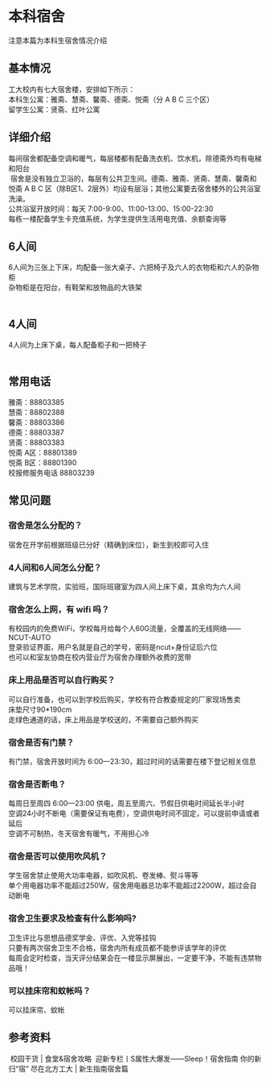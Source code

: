 # 本科宿舍
注意本篇为本科生宿舍情况介绍
## 基本情况
工大校内有七大宿舍楼，安排如下所示：  
本科生公寓：雅斋、慧斋、馨斋、德斋、悦斋（分 A B C 三个区）  
留学生公寓：贤斋、红叶公寓  
## 详细介绍
每间宿舍都配备空调和暖气，每层楼都有配备洗衣机、饮水机，除德斋外均有电梯和阳台  
‌
宿舍是没有独立卫浴的，每层有公共卫生间。德斋、雅斋、贤斋、慧斋、馨斋和悦斋 A B C 区（除B区1、2层外）均设有层浴；其他公寓要去宿舍楼外的公共浴室洗澡。  
公共浴室开放时间：每天 7:00-9:00、11:00-13:00、15:00-22:30  
‌
每栋一楼配备学生卡充值系统，为学生提供生活用电充值、余额查询等  
## 6人间
6人间为三张上下床，均配备一张大桌子、六把椅子及六人的衣物柜和六人的杂物柜  
杂物柜是在阳台，有鞋架和放物品的大铁架  
‌
‌
‌
## 4人间
4人间为上床下桌，每人配备柜子和一把椅子  
‌
‌
## 常用电话
雅斋：88803385  
慧斋：88802388  
馨斋：88803386  
德斋：88803387  
贤斋：88803383  
悦斋 A区：88801389  
悦斋 B区：88801390  
校报修服务电话 88803239  
## 常见问题
### 宿舍是怎么分配的？
宿舍在开学前根据班级已分好（精确到床位），新生到校即可入住  
### 4人间和6人间怎么分配？
建筑与艺术学院，实验班，国际班寝室为四人间上床下桌，其余均为六人间  
### 宿舍怎么上网，有 wifi 吗？
有校园内的免费WiFi，学校每月给每个人60G流量，全覆盖的无线网络——NCUT-AUTO  
登录验证界面，用户名就是自己的学号，密码是ncut+身份证后六位  
也可以和室友协商在校内营业厅为宿舍办理额外收费的宽带  
### 床上用品是否可以自行购买？
可以自行准备，也可以到学校后购买，学校有符合教委规定的厂家现场售卖  
床垫尺寸90*190cm  
走绿色通道的话，床上用品是学校送的，不需要自己额外购买  
### 宿舍是否有门禁？
有门禁，宿舍开放时间为 6:00—23:30，超过时间的话需要在楼下登记相关信息  
### 宿舍是否断电？
每周日至周四 6:00—23:00 供电，周五至周六、节假日供电时间延长半小时  
空调24小时不断电（需要保证有电费），空调供电时间不固定，可以提前申请或者延后  
空调不可制热，冬天宿舍有暖气，不用担心冷  
### 宿舍是否可以使用吹风机？
学生宿舍禁止使用大功率电器，如吹风机、卷发棒、熨斗等等  
单个用电器功率不能超过250W，宿舍用电器总功率不能超过2200W，超过会自动断电  
### 宿舍卫生要求及检查有什么影响吗?
卫生评比与思想品德奖学金、评优、入党等挂钩  
只要有两次宿舍卫生不合格，宿舍内所有成员都不能参评该学年的评优  
每周会定时检查，当天评分结果会在一楼显示屏展出，一定要干净，不能有违禁物品哦！  
### 可以挂床帘和蚊帐吗？
可以挂床帘、蚊帐  
## 参考资料
‌
校园干货 | 食堂&宿舍攻略‌
‌
迎新专栏丨S属性大爆发——Sleep！宿舍指南‌
‌
你的新归“宿”  尽在北方工大 | 新生指南宿舍篇‌
